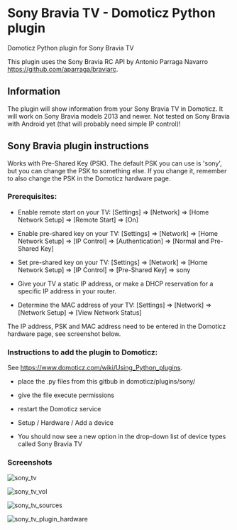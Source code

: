 # Sony Bravia TV - Domoticz Python plugin
Domoticz Python plugin for Sony Bravia TV

This plugin uses the Sony Bravia RC API by Antonio Parraga Navarro https://github.com/aparraga/braviarc.

## Information
The plugin will show information from your Sony Bravia TV in Domoticz.
It will work on Sony Bravia models 2013 and newer. Not tested on Sony Bravia with Android yet (that will probably need simple IP control)!

## Sony Bravia plugin instructions
Works with Pre-Shared Key (PSK). The default PSK you can use is 'sony', but you can change the PSK to something else. If you change it, remember to also change the PSK in the Domoticz hardware page.

### Prerequisites:
* Enable remote start on your TV: [Settings] => [Network] => [Home Network Setup] => [Remote Start] => [On]

* Enable pre-shared key on your TV: [Settings] => [Network] => [Home Network Setup] => [IP Control] => [Authentication] => [Normal and Pre-Shared Key]

* Set pre-shared key on your TV: [Settings] => [Network] => [Home Network Setup] => [IP Control] => [Pre-Shared Key] => sony

* Give your TV a static IP address, or make a DHCP reservation for a specific IP address in your router.

* Determine the MAC address of your TV: [Settings] => [Network] => [Network Setup] => [View Network Status]

The IP address, PSK and MAC address need to be entered in the Domoticz hardware page, see screenshot below.

### Instructions to add the plugin to Domoticz:
See https://www.domoticz.com/wiki/Using_Python_plugins.
* place the .py files from this gitbub in domoticz/plugins/sony/

* give the file execute permissions

* restart the Domoticz service

* Setup / Hardware / Add a device

* You should now see a new option in the drop-down list of device types called Sony Bravia TV

### Screenshots

![sony_tv](https://cloud.githubusercontent.com/assets/11230573/24884147/6fc63ec8-1e48-11e7-95aa-0020bcf6b666.png)

![sony_tv_vol](https://cloud.githubusercontent.com/assets/11230573/24884199/a0c53394-1e48-11e7-8d2f-2b4c0d417173.png)

![sony_tv_sources](https://cloud.githubusercontent.com/assets/11230573/24884202/a23478e8-1e48-11e7-85a4-51d0ef3a3e32.png)

![sony_tv_plugin_hardware](https://cloud.githubusercontent.com/assets/11230573/24884146/6fc5ce16-1e48-11e7-8d9a-ca7d4db8a7b8.png)
